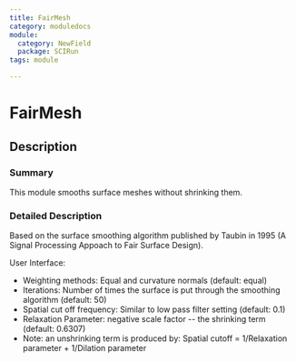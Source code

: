 ```yaml
---
title: FairMesh
category: moduledocs
module:
  category: NewField
  package: SCIRun
tags: module

---
```


# FairMesh

## Description

### Summary

This module smooths surface meshes without shrinking them.

### Detailed Description

Based on the surface smoothing algorithm published by Taubin in 1995 (A Signal Processing Appoach to Fair Surface Design).

User Interface:

  * Weighting methods: Equal and curvature normals (default: equal)
  * Iterations: Number of times the surface is put through the smoothing algorithm (default: 50)
  * Spatial cut off frequency: Similar to low pass filter setting (default: 0.1)
  * Relaxation Parameter: negative scale factor -- the shrinking term (default: 0.6307)
  * Note: an unshrinking term is produced by: Spatial cutoff = 1/Relaxation parameter + 1/Dilation parameter
